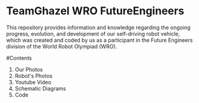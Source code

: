 # TeamGhazel WRO FutureEngineers


This repository provides information and knowledge regarding the ongoing progress, evolution, and development of our self-driving robot vehicle, which was created and coded by us as a participant in the Future Engineers division of the World Robot Olympiad (WRO).

#Contents

1. Our Photos
2. Robot's Photos
3. Youtube Video
4. Schematic Diagrams
5. Code


